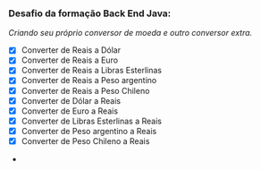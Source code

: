 ### Desafio da formação Back End Java: 

_Criando seu próprio conversor de moeda e outro conversor extra._

- [X] Converter de Reais a Dólar
- [X] Converter de Reais a Euro
- [X] Converter de Reais a Libras Esterlinas
- [X] Converter de Reais a Peso argentino
- [X] Converter de Reais a Peso Chileno
- [X] Converter de Dólar a Reais
- [X] Converter de Euro a Reais
- [X] Converter de Libras Esterlinas a Reais
- [X] Converter de Peso argentino a  Reais
- [X] Converter de Peso Chileno a Reais
- 
